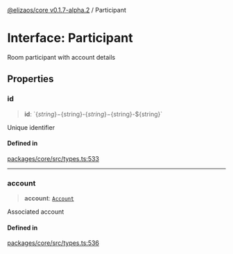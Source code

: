 [@elizaos/core v0.1.7-alpha.2](../index.md) / Participant

# Interface: Participant

Room participant with account details

## Properties

### id

> **id**: \`$\{string\}-$\{string\}-$\{string\}-$\{string\}-$\{string\}\`

Unique identifier

#### Defined in

[packages/core/src/types.ts:533](https://github.com/elizaos/eliza/blob/main/packages/core/src/types.ts#L533)

***

### account

> **account**: [`Account`](Account.md)

Associated account

#### Defined in

[packages/core/src/types.ts:536](https://github.com/elizaos/eliza/blob/main/packages/core/src/types.ts#L536)
